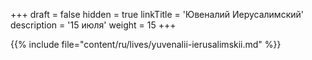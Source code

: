 +++
draft = false
hidden = true
linkTitle = 'Ювеналий Иерусалимский'
description = '15 июля'
weight = 15
+++

{{% include file="content/ru/lives/yuvenalii-ierusalimskii.md" %}}
